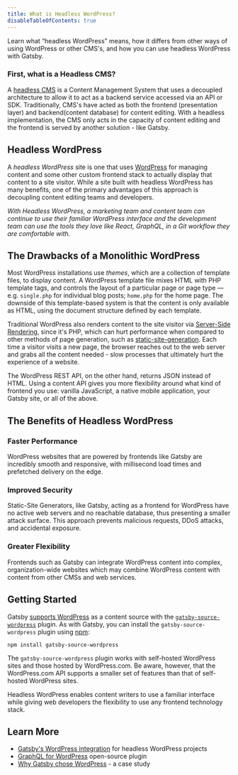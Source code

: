 ```yaml
---
title: What is Headless WordPress?
disableTableOfContents: true
---
```


Learn what <q>headless WordPress</q> means, how it differs from other ways of using WordPress or other CMS's, and how you can use headless WordPress with Gatsby.

### First, what is a Headless CMS?

A [headless CMS](https://gatsbyjs.com/docs/glossary/what-is-a-headless-cms) is a Content Management System that uses a decoupled architecture to allow it to act as a backend service accessed via an API or SDK. Traditionally, CMS's have acted as both the frontend (presentation layer) and backend(content database) for content editing. With a headless implementation, the CMS only acts in the capacity of content editing and the frontend is served by another solution - like Gatsby.

## Headless WordPress

A _headless WordPress_ site is one that uses [WordPress](https://gatsbyjs.com/solutions/wordpress) for managing content and some other custom frontend stack to actually display that content to a site visitor. While a site built with headless WordPress has many benefits, one of the primary advantages of this approach is decoupling content editing teams and developers.

_With Headless WordPress, a marketing team and content team can continue to use their familiar WordPress interface and the development team can use the tools they love like React, GraphQL, in a Git workflow they are comfortable with._

## The Drawbacks of a Monolithic WordPress

Most WordPress installations use _themes_, which are a collection of template files, to display content. A WordPress template file mixes HTML with PHP template tags, and controls the layout of a particular page or page type — e.g. `single.php` for individual blog posts; `home.php` for the home page. The downside of this template-based system is that the content is only available as HTML, using the document structure defined by each template.

Traditional WordPress also renders content to the site visitor via [Server-Side Rendering](https://www.gatsbyjs.com/docs/glossary/server-side-rendering/), since it's PHP, which can hurt performance when compared to other methods of page generation, such as [static-site-generation](https://www.gatsbyjs.com/docs/glossary/static-site-generation/). Each time a visitor visits a new page, the browser reaches out to the web server and grabs all the content needed - slow processes that ultimately hurt the experience of a website.

The WordPress REST API, on the other hand, returns JSON instead of HTML. Using a content API gives you more flexibility around what kind of frontend you use: vanilla JavaScript, a native mobile application, your Gatsby site, or all of the above.

## The Benefits of Headless WordPress

### Faster Performance

WordPress websites that are powered by frontends like Gatsby are incredibly smooth and responsive, with millisecond load times and prefetched delivery on the edge.

### Improved Security

Static-Site Generators, like Gatsby, acting as a frontend for WordPress have no active web servers and no reachable database, thus presenting a smaller attack surface. This approach prevents malicious requests, DDoS attacks, and accidental exposure.

### Greater Flexibility

Frontends such as Gatsby can integrate WordPress content into complex, organization-wide websites which may combine WordPress content with content from other CMSs and web services.

## Getting Started

Gatsby [supports WordPress](/docs/how-to/sourcing-data/sourcing-from-wordpress/) as a content source with the [`gatsby-source-wordpress`](/plugins/gatsby-source-wordpress/) plugin. As with Gatsby, you can install the `gatsby-source-wordpress` plugin using [npm](/docs/glossary/#npm):

```shell
npm install gatsby-source-wordpress
```

The `gatsby-source-wordpress` plugin works with self-hosted WordPress sites and those hosted by WordPress.com. Be aware, however, that the WordPress.com API supports a smaller set of features than that of self-hosted WordPress sites.

Headless WordPress enables content writers to use a familiar interface while giving web developers the flexibility to use any frontend technology stack.

## Learn More

- [Gatsby's WordPress integration](/plugins/gatsby-source-wordpress/) for headless WordPress projects
- [GraphQL for WordPress](https://www.wpgraphql.com/) open-source plugin
- [Why Gatsby chose WordPress](/blog/gatsby-blog-wordpress/) - a case study
